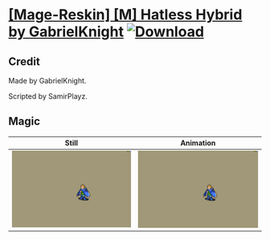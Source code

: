 # [\[Mage-Reskin\] \[M\] Hatless Hybrid by GabrielKnight](./) [![Download](https://img.shields.io/badge/Download--red?style=social&logo=github)](https://minhaskamal.github.io/DownGit/#/home?url=https://github.com/Klokinator/FE-Repo/tree/main/Battle%20Animations%2FMagi%20-%20Nature-Type%2F%5BMage-Reskin%5D%20%5BM%5D%20Hatless%20Hybrid%20by%20GabrielKnight%2F6.%20Magic)

## Credit

Made by GabrielKnight.

Scripted by SamirPlayz.

## Magic

| Still | Animation |
| :---: | :-------: |
| ![Magic still](./Magic_000.png) | ![Magic animation](./Magic.gif) |
